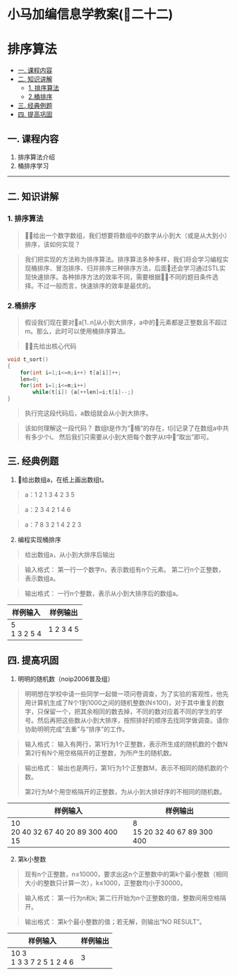 # 小马加编信息学教案(二十二)
# 排序算法


<!-- @import "[TOC]" {cmd="toc" depthFrom=2 depthTo=6 orderedList=false} -->

<!-- code_chunk_output -->

* [一. 课程内容](#一-课程内容)
* [二. 知识讲解](#二-知识讲解)
	* [1. 排序算法](#1-排序算法)
	* [2.桶排序](#2桶排序)
* [三. 经典例题](#三-经典例题)
* [四. 提高巩固](#四-提高巩固)

<!-- /code_chunk_output -->
## 一. 课程内容
1. 排序算法介绍
2. 桶排序学习
---

## 二. 知识讲解

### 1. 排序算法

>给出一个数字数组，我们想要将数组中的数字从小到大（或是从大到小）排序，该如何实现？

>我们把实现的方法称为排序算法。排序算法多种多样，我们将会学习编程实现桶排序、冒泡排序、归并排序三种排序方法，后面还会学习通过STL实现快速排序。各种排序方法的效率不同，需要根据不同的题目条件选择。不过一般而言，快速排序的效率是最优的。

### 2.桶排序

>假设我们现在要对a[1..n]从小到大排序，a中的元素都是正整数且不超过m。那么，此时可以使用桶排序算法。

>先给出核心代码
```c++
void t_sort()
{
	for(int i=1;i<=n;i++) t[a[i]]++;
	len=0;
	for(int i=1;i<=m;i++)
		while(t[i]) {a[++len]=i;t[i]--;}
}
```
>执行完这段代码后，a数组就会从小到大排序。

>该如何理解这一段代码？
数组t是作为“桶”的存在，t[i]记录了在数组a中共有多少个i。
然后我们只需要从小到大把每个数字从t中“取出”即可。

## 三. 经典例题

1. 给出数组a，在纸上画出数组t。
>a：1 2 1 3 4 2 3 5

>a：2 3 4 2 1 4 6

>a：7 8 3 2 1 4 2 2 3

2. 编程实现桶排序
>给出数组a，从小到大排序后输出

>输入格式：
第一行一个数字n，表示数组有n个元素。
第二行n个正整数，表示数组a。

>输出格式：
一行n个整数，表示从小到大排序后的数组a。

样例输入 | 样例输出
------------ | ------------
5  </br> 1 3 2 5 4 | 1 2 3 4 5


## 四. 提高巩固

1. 明明的随机数（noip2006普及组）
>明明想在学校中请一些同学一起做一项问卷调查，为了实验的客观性，他先用计算机生成了N个1到1000之间的随机整数(N≤100)，对于其中重复的数字，只保留一个，把其余相同的数去掉，不同的数对应着不同的学生的学号。然后再把这些数从小到大排序，按照排好的顺序去找同学做调查。请你协助明明完成“去重”与“排序”的工作。

>输入格式：
输入有两行，第1行为1个正整数，表示所生成的随机数的个数N
第2行有N个用空格隔开的正整数，为所产生的随机数。

>输出格式：
输出也是两行，第1行为1个正整数M，表示不相同的随机数的个数。
>
>第2行为M个用空格隔开的正整数，为从小到大排好序的不相同的随机数。


样例输入 | 样例输出
------------ | ------------
10 </br> 20 40 32 67 40 20 89 300 400 15 | 8 </br>15 20 32 40 67 89 300 400

2. 第k小整数
>现有n个正整数，n≤10000，要求出这n个正整数中的第k个最小整数（相同大小的整数只计算一次），k≤1000，正整数均小于30000。

>输入格式：
第一行为n和k; 第二行开始为n个正整数的值，整数间用空格隔开。

>输出格式：
第k个最小整数的值；若无解，则输出“NO RESULT”。

样例输入 | 样例输出
------------ | ------------
10 3 </br>1 3 3 7 2 5 1 2 4 6 | 3
